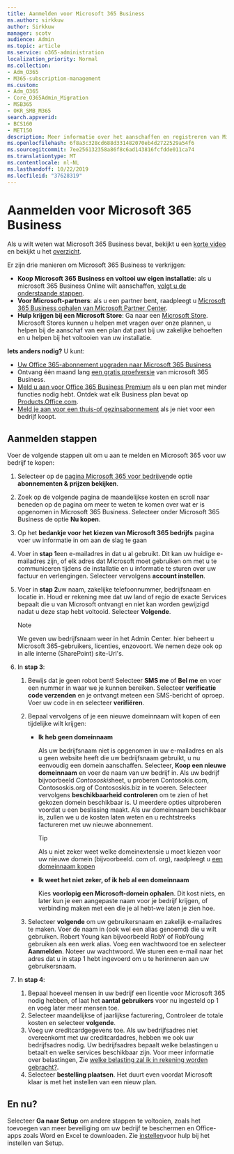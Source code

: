 ```yaml
---
title: Aanmelden voor Microsoft 365 Business
ms.author: sirkkuw
author: Sirkkuw
manager: scotv
audience: Admin
ms.topic: article
ms.service: o365-administration
localization_priority: Normal
ms.collection:
- Adm_O365
- M365-subscription-management
ms.custom:
- Adm_O365
- Core_O365Admin_Migration
- MSB365
- OKR_SMB_M365
search.appverid:
- BCS160
- MET150
description: Meer informatie over het aanschaffen en registreren van Microsoft 365 Business.
ms.openlocfilehash: 6f8a3c328cd688d331482070eb4d2722529a54f6
ms.sourcegitcommit: 7ee256132358a86f8c6ad143816fcfdde011ca74
ms.translationtype: MT
ms.contentlocale: nl-NL
ms.lasthandoff: 10/22/2019
ms.locfileid: "37628319"
---
```

# <a name="sign-up-for-microsoft-365-business"></a>Aanmelden voor Microsoft 365 Business

Als u wilt weten wat Microsoft 365 Business bevat, bekijkt u een [korte video](https://support.office.com/article/901e2522-c2cf-4b8c-894e-f482cda3347a) en bekijkt u het [overzicht](microsoft-365-business-overview.md). 

Er zijn drie manieren om Microsoft 365 Business te verkrijgen:
- **Koop Microsoft 365 Business en voltooi uw eigen installatie**: als u microsoft 365 Business Online wilt aanschaffen, [volgt u de onderstaande stappen](#sign-up-steps).
- **Voor Microsoft-partners**: als u een partner bent, raadpleegt u [Microsoft 365 Business ophalen van Microsoft Partner Center](get-microsoft-365-business.md#get-microsoft-365-business-from-microsoft-partner-center).
- **Hulp krijgen bij een Microsoft Store**: Ga naar een [Microsoft Store](https://www.microsoft.com/store/locations/find-a-store). Microsoft Stores kunnen u helpen met vragen over onze plannen, u helpen bij de aanschaf van een plan dat past bij uw zakelijke behoeften en u helpen bij het voltooien van uw installatie.

**Iets anders nodig?** U kunt:
- [Uw Office 365-abonnement upgraden naar Microsoft 365 Business](migrate-to-microsoft-365-business.md)
- Ontvang één maand lang [een gratis proefversie](https://go.microsoft.com/fwlink/p/?linkid=2102309) van microsoft 365 Business.
- [Meld u aan voor Office 365 Business Premium](https://go.microsoft.com/fwlink/p/?LinkID=510935) als u een plan met minder functies nodig hebt. Ontdek wat elk Business plan bevat op [Products.Office.com](https://products.office.com/compare-all-microsoft-office-products-4-column?&activetab=tab:primaryr1).
- [Meld je aan voor een thuis-of gezinsabonnement](https://products.office.com/compare-all-microsoft-office-products-4-column?&activetab=tab:primaryr1) als je niet voor een bedrijf koopt. 
 

## <a name="sign-up-steps"></a>Aanmelden stappen

Voer de volgende stappen uit om u aan te melden en Microsoft 365 voor uw bedrijf te kopen:

1. Selecteer op de [pagina Microsoft 365 voor bedrijven](https://www.microsoft.com/microsoft-365/business)de optie **abonnementen & prijzen bekijken**. 
2. Zoek op de volgende pagina de maandelijkse kosten en scroll naar beneden op de pagina om meer te weten te komen over wat er is opgenomen in Microsoft 365 Business. Selecteer onder Microsoft 365 Business de optie **Nu kopen**.
3. Op het **bedankje voor het kiezen van Microsoft 365 bedrijfs** pagina voer uw informatie in om aan de slag te gaan
4. Voer in **stap 1**een e-mailadres in dat u al gebruikt. Dit kan uw huidige e-mailadres zijn, of elk adres dat Microsoft moet gebruiken om met u te communiceren tijdens de installatie en u informatie te sturen over uw factuur en verlengingen. Selecteer vervolgens **account instellen**.
5. Voer in **stap 2**uw naam, zakelijke telefoonnummer, bedrijfsnaam en locatie in. Houd er rekening mee dat uw land of regio de exacte Services bepaalt die u van Microsoft ontvangt en niet kan worden gewijzigd nadat u deze stap hebt voltooid. Selecteer **Volgende**.
    > [!NOTE]
    > We geven uw bedrijfsnaam weer in het Admin Center. hier beheert u Microsoft 365-gebruikers, licenties, enzovoort. We nemen deze ook op in alle interne (SharePoint) site-Url's.
6. In **stap 3**:

    1. Bewijs dat je geen robot bent! Selecteer **SMS me** of **Bel me** en voer een nummer in waar we je kunnen bereiken. Selecteer **verificatie code verzenden** en je ontvangt meteen een SMS-bericht of oproep. Voer uw code in en selecteer **verifiëren**.
    2. Bepaal vervolgens of je een nieuwe domeinnaam wilt kopen of een tijdelijke wilt krijgen:

        - **Ik heb geen domeinnaam** 
        
            Als uw bedrijfsnaam niet is opgenomen in uw e-mailadres en als u geen website heeft die uw bedrijfsnaam gebruikt, u nu eenvoudig een domein aanschaffen. Selecteer, **Koop een nieuwe domeinnaam** en voer de naam van uw bedrijf in. Als uw bedrijf bijvoorbeeld *Contososkis*heet, u proberen Contosokis.com, Contososkis.org of Contososkis.biz in te voeren. Selecteer vervolgens **beschikbaarheid controleren** om te zien of het gekozen domein beschikbaar is. U meerdere opties uitproberen voordat u een beslissing maakt. Als uw domeinnaam beschikbaar is, zullen we u de kosten laten weten en u rechtstreeks factureren met uw nieuwe abonnement. 
       
            > [!TIP]
            > Als u niet zeker weet welke domeinextensie u moet kiezen voor uw nieuwe domein (bijvoorbeeld. com of. org), raadpleegt u [een domeinnaam kopen](https://docs.microsoft.com/office365/admin/get-help-with-domains/buy-a-domain-name)
        
        - **Ik weet het niet zeker, of ik heb al een domeinnaam** 
        
             Kies **voorlopig een Microsoft-domein ophalen**. Dit kost niets, en later kun je een aangepaste naam voor je bedrijf krijgen, of verbinding maken met een die je al hebt-we laten je zien hoe.

    3. Selecteer **volgende** om uw gebruikersnaam en zakelijk e-mailadres te maken. Voer de naam in (ook wel een alias genoemd) die u wilt gebruiken. Robert Young kan bijvoorbeeld RobY of RobYoung gebruiken als een werk alias. Voeg een wachtwoord toe en selecteer **Aanmelden**. Noteer uw wachtwoord. We sturen een e-mail naar het adres dat u in stap 1 hebt ingevoerd om u te herinneren aan uw gebruikersnaam.
7. In **stap 4**: 

    1. Bepaal hoeveel mensen in uw bedrijf een licentie voor Microsoft 365 nodig hebben, of laat het **aantal gebruikers** voor nu ingesteld op 1 en voeg later meer mensen toe. 
    2. Selecteer maandelijkse of jaarlijkse facturering, Controleer de totale kosten en selecteer **volgende**. 
    3. Voeg uw creditcardgegevens toe. Als uw bedrijfsadres niet overeenkomt met uw creditcardadres, hebben we ook uw bedrijfsadres nodig. Uw bedrijfsadres bepaalt welke belastingen u betaalt en welke services beschikbaar zijn. Voor meer informatie over belastingen, Zie [welke belasting zal ik in rekening worden gebracht?](https://docs.microsoft.com/office365/admin/subscriptions-and-billing/what-tax-will-i-be-charged).
    4. Selecteer **bestelling plaatsen**. Het duurt even voordat Microsoft klaar is met het instellen van een nieuw plan.

## <a name="whats-next"></a>En nu?
Selecteer **Ga naar Setup** om andere stappen te voltooien, zoals het toevoegen van meer beveiliging om uw bedrijf te beschermen en Office-apps zoals Word en Excel te downloaden. Zie [instellen](set-up.md)voor hulp bij het instellen van Setup.

